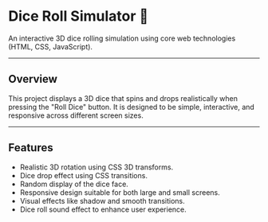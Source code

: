# Dice Roll Simulator 🎲

An interactive 3D dice rolling simulation using core web technologies (HTML, CSS, JavaScript).

---

## Overview

This project displays a 3D dice that spins and drops realistically when pressing the "Roll Dice" button. It is designed to be simple, interactive, and responsive across different screen sizes.

---

## Features

- Realistic 3D rotation using CSS 3D transforms.
- Dice drop effect using CSS transitions.
- Random display of the dice face.
- Responsive design suitable for both large and small screens.
- Visual effects like shadow and smooth transitions.
- Dice roll sound effect to enhance user experience.
